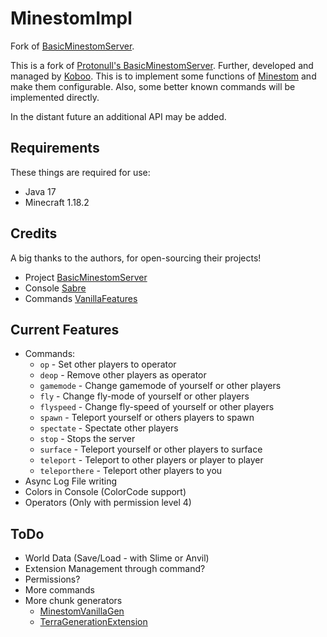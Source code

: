 # MinestomImpl

Fork of [BasicMinestomServer](https://github.com/Protonull/BasicMinestomServer).

This is a fork of [Protonull's BasicMinestomServer](https://github.com/Protonull/BasicMinestomServer).
Further, developed and managed by [Koboo](https://github.com/Koboo). This is to
implement some functions of [Minestom](https://minestom.com) and make
them configurable. Also, some better known commands will be implemented
directly.

In the distant future an additional API may be added.

## Requirements

These things are required for use:

* Java 17
* Minecraft 1.18.2

## Credits

A big thanks to the authors, for open-sourcing their projects!

* Project [BasicMinestomServer](https://github.com/Protonull/BasicMinestomServer)
* Console [Sabre](https://github.com/Project-Cepi/Sabre)
* Commands [VanillaFeatures](https://github.com/JustDoom/VanillaFeatures)

## Current Features

* Commands:
    * ``op`` - Set other players to operator
    * ``deop`` - Remove other players as operator
    * ``gamemode`` - Change gamemode of yourself or other players
    * ``fly`` - Change fly-mode of yourself or other players
    * ``flyspeed`` - Change fly-speed of yourself or other players
    * ``spawn`` - Teleport yourself or others players to spawn
    * ``spectate`` - Spectate other players
    * ``stop`` - Stops the server
    * ``surface`` - Teleport yourself or other players to surface
    * ``teleport`` - Teleport to other players or player to player
    * ``teleporthere`` - Teleport other players to you
* Async Log File writing
* Colors in Console (ColorCode support)
* Operators (Only with permission level 4)

## ToDo

* World Data (Save/Load - with Slime or Anvil)
* Extension Management through command?
* Permissions?
* More commands
* More chunk generators
    * [MinestomVanillaGen](https://github.com/Flamgop/MinestomVanillaGen)
    * [TerraGenerationExtension](https://github.com/KrystilizeNevaDies/TerraGenerationExtension)
